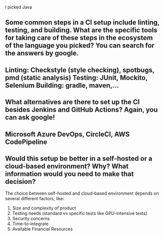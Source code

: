 I picked Java

Some common steps in a CI setup include linting, testing, and building. What are the specific tools for taking care of these steps in the ecosystem of the language you picked? You can search for the answers by google.
-
Linting: Checkstyle (style checking), spotbugs, pmd (static analysis)
Testing: JUnit, Mockito, Selenium
Building: gradle, maven,...
---
What alternatives are there to set up the CI besides Jenkins and GitHub Actions? Again, you can ask google!
-
Microsoft Azure DevOps, CircleCI, AWS CodePipeline
---
Would this setup be better in a self-hosted or a cloud-based environment? Why? What information would you need to make that decision?
-
The choice between self-hosted and cloud-based environment depends on several different factors, like:
1. Size and complexity of product
2. Testing needs (standard vs specific tests like GPU-intensive tests)
3. Security concerns
4. Time-to-integrate
5. Available Financial Resources
